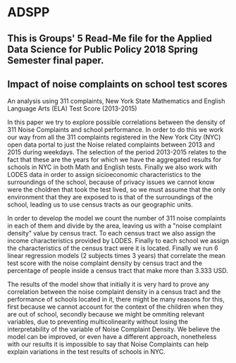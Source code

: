 # ADSPP
## This is Groups' 5 Read-Me file for the Applied Data Science for Public Policy 2018 Spring Semester final paper.

## Impact of noise complaints on school test scores
An analysis using 311 complaints, New York State Mathematics and 
English Language Arts (ELA) Test Score (2013-2015)


In this paper we try to explore possible correlations between the density of 311 Noise Complaints and school performance. In order to do this we work our way from all the 311 complaints registered in the New York City (NYC) open data portal to just the Noise related complaints between 2013 and 2015 during weekdays. The selection of the period 2013-2015 relates to the fact that these are the years for which we have the aggregated results for schools in NYC in both Math and English tests. Finally we also work with LODES data in order to assign sicioeconomic characteristics to the surroundings of the school, because of privacy issues we cannot know were the choldren that took the test lived, so we must assume that the only environment that they are exposed to is that of the surroundings of the school, leading us to use census tracts as our geographic units.

In order to develop the model we count the number of 311 noise complaints in each of them and divide by the area, leaving us with a "noise complaint density" value by census tract. To each census tract we also assign the income characteristics provided by LODES. Finally to each school we assign the characteristics of the census tract were it is located. Finally we run 6 linear regression models (2 subjects times 3 years) that correlate the mean test score with the noise complaint density by census tract and the percentage of people inside a census tract that make more than 3.333 USD. 

The results of the model show that initially it is very hard to prove any correlation between the noise complaint density in a census tract and the performance of schools located in it, there might be many reasons for this, first because we cannot account for the context of the children when they are out of school, secondly because we might be ommiting relevant variables, due to preventing multicolinearity without losing the interpretability of the variable of Noise Complaint Density. We believe the model can be improved, or even have a different approach, nonetheless with our results it is impossible to say that Noise Complaints can help explain variations in the test results of schools in NYC. 
